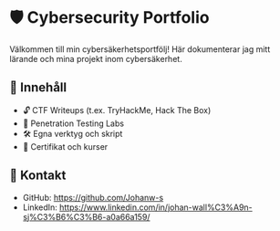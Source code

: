 # 🛡️ Cybersecurity Portfolio

Välkommen till min cybersäkerhetsportfölj! Här dokumenterar jag mitt lärande och mina projekt inom cybersäkerhet.

## 📁 Innehåll

- 🔓 CTF Writeups (t.ex. TryHackMe, Hack The Box)
- 🧪 Penetration Testing Labs
- 🛠️ Egna verktyg och skript
- 📜 Certifikat och kurser

## 📌 Kontakt

- GitHub: https://github.com/Johanw-s
- LinkedIn: https://www.linkedin.com/in/johan-wall%C3%A9n-sj%C3%B6%C3%B6-a0a66a159/

